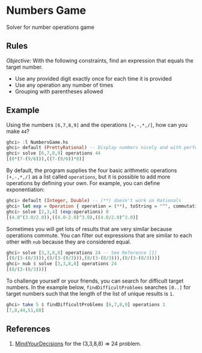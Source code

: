 # Numbers Game
Solver for number operations game

## Rules
_Objective:_ With the following constraints, find an expression that equals the target number.
- Use any provided digit exactly once for each time it is provided
- Use any operation any number of times
- Grouping with parentheses allowed

## Example
Using the numbers `[6,7,8,9]` and the operations `[+,-,*,/]`, how can you make `44`?
```hs 
ghci> :l NumbersGame.hs
ghci> default (PrettyRational) -- Display numbers nicely and with perfect precision
ghci> solve [6,7,8,9] operations 44
[(8*(7-(9/6))),((7-(9/6))*8)]
```

By default, the program supplies the four basic arithmetic operations `[+,-,*,/]` as a list called `operations`, but it is possible to add more operations by defining your own. For example, you can define exponentiation:
```hs
ghci> default (Integer, Double) -- (**) doesn't work on Rationals
ghci> let exp = Operation { operation = (**), toString = "^", commutative = False }
ghci> solve [2,3,4] (exp:operations) 8
[(4.0^(3.0/2.0)),((4.0-2.0)^3.0),((4.0/2.0)^3.0)]
```

Sometimes you will get lots of results that are very similar because operations commute. You can filter out expressions that are similar to each other with `nub` because they are considered equal.
```hs
ghci> solve [3,3,8,8] operations 24 -- See Reference [1]
[(8/(3-(8/3))),(8/(3-(8/3))),(8/(3-(8/3))),(8/(3-(8/3)))]
ghci> nub $ solve [3,3,8,8] operations 24
[(8/(3-(8/3)))]
```

To challenge yourself or your friends, you can search for difficult target numbers. In the example below, `findDifficultProblems` searches `[0..]` for target numbers such that the length of the list of unique results is `1`.
```hs
ghci> take 5 $ findDifficultProblems [6,7,8,9] operations 1
[7,8,44,51,68]
```

## References
1. [MindYourDecisions](https://mindyourdecisions.com/blog/2018/04/09/can-you-make-24-from-3-3-8-8-its-surprisingly-hard/) for the (3,3,8,8) => 24 problem.
